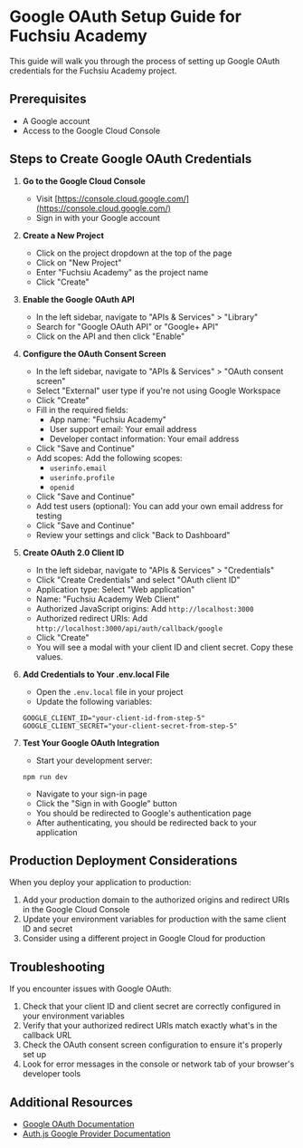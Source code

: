 # Google OAuth Setup Guide for Fuchsiu Academy

This guide will walk you through the process of setting up Google OAuth credentials for the Fuchsiu Academy project.

## Prerequisites

- A Google account
- Access to the Google Cloud Console

## Steps to Create Google OAuth Credentials

1. **Go to the Google Cloud Console**

   - Visit [https://console.cloud.google.com/](https://console.cloud.google.com/)
   - Sign in with your Google account

2. **Create a New Project**

   - Click on the project dropdown at the top of the page
   - Click on "New Project"
   - Enter "Fuchsiu Academy" as the project name
   - Click "Create"

3. **Enable the Google OAuth API**

   - In the left sidebar, navigate to "APIs & Services" > "Library"
   - Search for "Google OAuth API" or "Google+ API"
   - Click on the API and then click "Enable"

4. **Configure the OAuth Consent Screen**

   - In the left sidebar, navigate to "APIs & Services" > "OAuth consent screen"
   - Select "External" user type if you're not using Google Workspace
   - Click "Create"
   - Fill in the required fields:
     - App name: "Fuchsiu Academy"
     - User support email: Your email address
     - Developer contact information: Your email address
   - Click "Save and Continue"
   - Add scopes: Add the following scopes:
     - `userinfo.email`
     - `userinfo.profile`
     - `openid`
   - Click "Save and Continue"
   - Add test users (optional): You can add your own email address for testing
   - Click "Save and Continue"
   - Review your settings and click "Back to Dashboard"

5. **Create OAuth 2.0 Client ID**

   - In the left sidebar, navigate to "APIs & Services" > "Credentials"
   - Click "Create Credentials" and select "OAuth client ID"
   - Application type: Select "Web application"
   - Name: "Fuchsiu Academy Web Client"
   - Authorized JavaScript origins: Add `http://localhost:3000`
   - Authorized redirect URIs: Add `http://localhost:3000/api/auth/callback/google`
   - Click "Create"
   - You will see a modal with your client ID and client secret. Copy these values.

6. **Add Credentials to Your .env.local File**

   - Open the `.env.local` file in your project
   - Update the following variables:

   ```
   GOOGLE_CLIENT_ID="your-client-id-from-step-5"
   GOOGLE_CLIENT_SECRET="your-client-secret-from-step-5"
   ```

7. **Test Your Google OAuth Integration**
   - Start your development server:
   ```
   npm run dev
   ```
   - Navigate to your sign-in page
   - Click the "Sign in with Google" button
   - You should be redirected to Google's authentication page
   - After authenticating, you should be redirected back to your application

## Production Deployment Considerations

When you deploy your application to production:

1. Add your production domain to the authorized origins and redirect URIs in the Google Cloud Console
2. Update your environment variables for production with the same client ID and secret
3. Consider using a different project in Google Cloud for production

## Troubleshooting

If you encounter issues with Google OAuth:

1. Check that your client ID and client secret are correctly configured in your environment variables
2. Verify that your authorized redirect URIs match exactly what's in the callback URL
3. Check the OAuth consent screen configuration to ensure it's properly set up
4. Look for error messages in the console or network tab of your browser's developer tools

## Additional Resources

- [Google OAuth Documentation](https://developers.google.com/identity/protocols/oauth2)
- [Auth.js Google Provider Documentation](https://authjs.dev/reference/oauth-providers/google)
